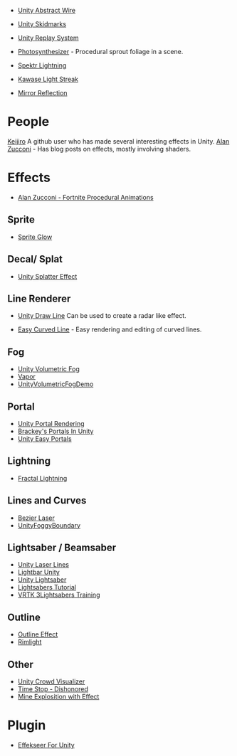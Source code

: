 

* [Unity Abstract Wire](https://github.com/qine/unity-abstract-wire)
* [Unity Skidmarks](https://github.com/Nition/UnitySkidmarks)

* [Unity Replay System](https://github.com/RyanAlexanderSingh/UnityReplaySystem)

* [Photosynthesizer](https://github.com/alexismorin/Photosynthesizer) - Procedural sprout foliage in a scene.
* [Spektr Lightning](https://github.com/keijiro/SpektrLightning)
* [Kawase Light Streak](https://github.com/nobnak/KawaseLightStreakUnity)
* [Mirror Reflection](https://github.com/fuqunaga/MirrorReflection)

# People
[Keijiro](https://github.com/keijiro) A github user who has made several interesting effects in Unity.
[Alan Zucconi](https://www.alanzucconi.com/) - Has blog posts on effects, mostly involving shaders.
# Effects

* [Alan Zucconi - Fortnite Procedural Animations](https://www.alanzucconi.com/2018/09/17/shader-showcase-saturday-10/)
## Sprite

* [Sprite Glow](https://github.com/Elringus/SpriteGlow)

## Decal/ Splat

* [Unity Splatter Effect](https://github.com/axelbjornsson/UnitySplatterEffect)

## Line Renderer
* [Unity Draw Line](https://github.com/mitsuyacider/UnityDrawLine) Can be used to create a radar like effect.

* [Easy Curved Line](https://github.com/gpvigano/EasyCurvedLine) - Easy rendering and editing of curved lines.

## Fog

* [Unity Volumetric Fog](https://github.com/SiiMeR/unity-volumetric-fog)
* [Vapor](https://github.com/ArthurBrussee/Vapor)
* [UnityVolumetricFogDemo](https://github.com/uhiko512/UnityVolumetricFogDemo)

## Portal
* [Unity Portal Rendering](https://github.com/pr0g/unity-portal-rendering)
* [Brackey's Portals In Unity](https://github.com/Brackeys/Portal-In-Unity)
* [Unity Easy Portals](https://github.com/williambl/unity-easy-portals)

## Lightning

* [Fractal Lightning](https://github.com/noobdawn/Fractal-Lightning-Unity)

## Lines and Curves
* [Bezier Laser](https://github.com/sunduk/BezierLaser)
* [UnityFoggyBoundary](https://github.com/vdvman1/UnityFoggyBoundary)

## Lightsaber / Beamsaber
* [Unity Laser Lines](https://github.com/williamrjackson/UnityLaserLines)
* [Lightbar Unity](https://github.com/maydinunlu/lightbar-unity)
* [Unity Lightsaber](https://github.com/jjxtra/UnityLightsaber)
* [Lightsabers Tutorial](https://github.com/Roland09/Lightsabers-Tutorial)
* [VRTK 3Lightsabers Training](https://github.com/pickettd/vrtk3-lightsaber-training)

## Outline
* [Outline Effect](https://github.com/cakeslice/Outline-Effect)
* [Rimlight](https://github.com/AdultLink/Rimlight)


## Other

* [Unity Crowd Visualizer](https://github.com/hsaikia/Unity-Crowd-Visualizer)
* [Time Stop - Dishonored](https://github.com/Iria-Dev/Unity-TimeStop-Example)
* [Mine Explosition with Effect](https://github.com/leventeren/Unity-Mine-Explosion-With-Effect)

# Plugin
* [Effekseer For Unity](https://github.com/effekseer/EffekseerForUnity)
